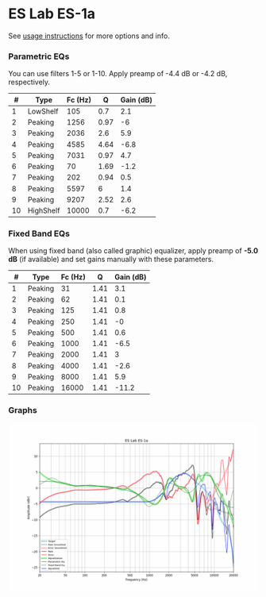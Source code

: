 # ES Lab ES-1a
See [usage instructions](https://github.com/jaakkopasanen/AutoEq#usage) for more options and info.

### Parametric EQs
You can use filters 1-5 or 1-10. Apply preamp of -4.4 dB or -4.2 dB, respectively.

|   # | Type      |   Fc (Hz) |    Q |   Gain (dB) |
|-----|-----------|-----------|------|-------------|
|   1 | LowShelf  |       105 | 0.7  |         2.1 |
|   2 | Peaking   |      1256 | 0.97 |        -6   |
|   3 | Peaking   |      2036 | 2.6  |         5.9 |
|   4 | Peaking   |      4585 | 4.64 |        -6.8 |
|   5 | Peaking   |      7031 | 0.97 |         4.7 |
|   6 | Peaking   |        70 | 1.69 |        -1.2 |
|   7 | Peaking   |       202 | 0.94 |         0.5 |
|   8 | Peaking   |      5597 | 6    |         1.4 |
|   9 | Peaking   |      9207 | 2.52 |         2.6 |
|  10 | HighShelf |     10000 | 0.7  |        -6.2 |

### Fixed Band EQs
When using fixed band (also called graphic) equalizer, apply preamp of **-5.0 dB** (if available) and set gains manually with these parameters.

|   # | Type    |   Fc (Hz) |    Q |   Gain (dB) |
|-----|---------|-----------|------|-------------|
|   1 | Peaking |        31 | 1.41 |         3.1 |
|   2 | Peaking |        62 | 1.41 |         0.1 |
|   3 | Peaking |       125 | 1.41 |         0.8 |
|   4 | Peaking |       250 | 1.41 |        -0   |
|   5 | Peaking |       500 | 1.41 |         0.6 |
|   6 | Peaking |      1000 | 1.41 |        -6.5 |
|   7 | Peaking |      2000 | 1.41 |         3   |
|   8 | Peaking |      4000 | 1.41 |        -2.6 |
|   9 | Peaking |      8000 | 1.41 |         5.9 |
|  10 | Peaking |     16000 | 1.41 |       -11.2 |

### Graphs
![](./ES%20Lab%20ES-1a.png)

